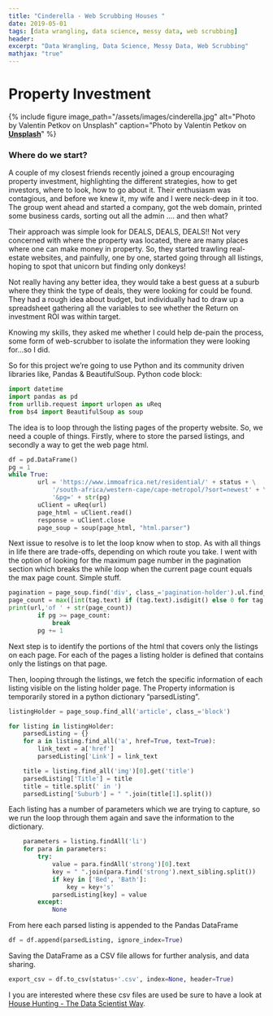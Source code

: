 ```yaml
---
title: "Cinderella - Web Scrubbing Houses "
date: 2019-05-01
tags: [data wrangling, data science, messy data, web scrubbing]
header:
excerpt: "Data Wrangling, Data Science, Messy Data, Web Scrubbing"
mathjax: "true"
---
```


# Property Investment

{% include figure image_path="/assets/images/cinderella.jpg" alt="Photo by Valentin Petkov on Unsplash" caption="Photo by Valentin Petkov on [**Unsplash**](https://unsplash.com)" %}

### Where do we start?
A couple of my closest friends recently joined a group encouraging property investment, highlighting the different strategies, how to get investors, where to look, how to go about it. Their enthusiasm was contagious, and before we knew it, my wife and I were neck-deep in it too. The group went ahead and started a company, got the web domain, printed some business cards, sorting out all the admin .... and then what?

Their approach was simple look for DEALS, DEALS, DEALS!! Not very concerned with where the property was located, there are many places where one can make money in property. So, they started trawling real-estate websites, and painfully, one by one, started going through all listings, hoping to spot that unicorn but finding only donkeys!

Not really having any better idea, they would take a best guess at a suburb where they think the type of deals, they were looking for could be found. They had a rough idea about budget, but individually had to draw up a spreadsheet gathering all the variables to see whether the Return on investment ROI was within target.

Knowing my skills, they asked me whether I could help de-pain the process, some form of web-scrubber to isolate the information they were looking for...so I did.


So for this project we’re going to use Python and its community driven libraries like, Pandas & BeautifulSoup.
Python code block:
```python
import datetime
import pandas as pd
from urllib.request import urlopen as uReq
from bs4 import BeautifulSoup as soup
```

The idea is to loop through the listing pages of the property website. So, we need a couple of things.
Firstly, where to store the parsed listings, and secondly a way to get the web page html.
```python
df = pd.DataFrame()
pg = 1
while True:
        url = 'https://www.immoafrica.net/residential/' + status + \
            '/south-africa/western-cape/cape-metropol/?sort=newest' + \
            '&pg=' + str(pg)
        uClient = uReq(url)
        page_html = uClient.read()
        response = uClient.close
        page_soup = soup(page_html, "html.parser")
```

Next issue to resolve is to let the loop know when to stop. As with all things in life there are trade-offs, depending on which route you take. I went with the option of looking for the maximum page number in the pagination section which breaks the while loop when the current page count equals the max page count. Simple stuff.
```python
pagination = page_soup.find('div', class_='pagination-holder').ul.find_all("a")
page_count = max([int(tag.text) if (tag.text).isdigit() else 0 for tag in pagination])
print(url,'of ' + str(page_count))
        if pg >= page_count:
            break
        pg += 1
```

Next step is to identify the portions of the html that covers only the listings on each page. For each of the pages a listing holder is defined that contains only the listings on that page.

Then, looping through the listings, we fetch the specific information of each listing visible on the listing holder page. The Property information is temporarily stored in a python dictionary “parsedListing”.
```python
listingHolder = page_soup.find_all('article', class_='block')

for listing in listingHolder:
    parsedListing = {}
    for a in listing.find_all('a', href=True, text=True):
        link_text = a['href']
        parsedListing['Link'] = link_text

    title = listing.find_all('img')[0].get('title')
    parsedListing['Title'] = title
    title = title.split(' in ')
    parsedListing['Suburb'] = " ".join(title[1].split())

```

Each listing has a number of parameters which we are trying to capture, so we run the loop through them again and save the information to the dictionary.
```python
    parameters = listing.findAll('li')
    for para in parameters:
        try:
            value = para.findAll('strong')[0].text
            key = " ".join(para.find('strong').next_sibling.split())
            if key in ['Bed', 'Bath']:
                key = key+'s'
            parsedListing[key] = value
        except:
            None
```

From here each parsed listing is appended to the Pandas DataFrame
```python
df = df.append(parsedListing, ignore_index=True)
```

Saving the DataFrame as a CSV file allows for further analysis, and data sharing.
```python
export_csv = df.to_csv(status+'.csv', index=None, header=True)
```

I you are interested where these csv files are used be sure to have a look at [House Hunting - The Data Scientist Way](https://fritzviljoen.github.io/cinderella-part-2/).
